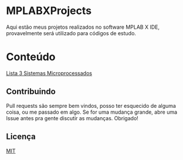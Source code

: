 # MPLABXProjects

Aqui estão meus projetos realizados no software MPLAB X IDE, provavelmente será utilizado para códigos de estudo.

# Conteúdo

[Lista 3 Sistemas Microprocessados](https://github.com/taffarel55/MPLABXProjects/tree/master/lista3_Sismicro.X)

## Contribuindo

Pull requests são sempre bem vindos, posso ter esquecido de alguma coisa, ou me passado em algo. Se for uma mudança grande, abre uma Issue antes pra gente discutir as mudanças. Obrigado!

## Licença

[MIT](https://github.com/taffarel55/MPLABXProjects/blob/master/LICENSE)
